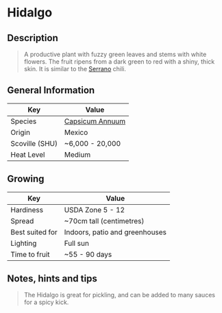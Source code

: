# Hidalgo

## Description

> A productive plant with fuzzy green leaves and stems with white flowers. The fruit ripens from a dark green to red with a shiny, thick skin. It is similar to the [Serrano](serrano.md) chili.

## General Information

Key | Value
--- | ---
Species | [Capsicum Annuum](../capsicum-annuum)
Origin | Mexico
Scoville (SHU) | ~6,000 - 20,000
Heat Level | Medium

## Growing

Key | Value
--- | -----
Hardiness | USDA Zone 5 - 12
Spread | ~70cm tall (centimetres)
Best suited for | Indoors, patio and greenhouses
Lighting | Full sun
Time to fruit | ~55 - 90 days

## Notes, hints and tips

> The Hidalgo is great for pickling, and can be added to many sauces for a spicy kick.
